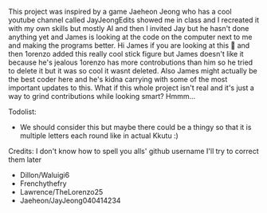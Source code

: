 This project was inspired by a game Jaeheon Jeong who has a cool youtube channel called JayJeongEdits showed me in class and I recreated it with my own skills but mostly AI and then I invited Jay but he hasn't done anything yet and James is looking at the code on the computer next to me and making the programs better. Hi James if you are looking at this 👋 and then 1orenzo added this really cool stick figure but James doesn't like it because he's jealous 1orenzo has more controbutions than him so he tried to delete it but it was so cool it wasnt deleted. Also James might actually be the best coder here and he's kidna carrying with some of the most important updates to this.
What if this whole project isn't real and it's just a way to grind contributions while looking smart? Hmmm...


Todolist:
- We should consider this but maybe there could be a thingy so that it is multiple letters each round like in actual Kkutu :)




Credits: I don't know how to spell you alls' github username I'll try to correct them later
- Dillon/Waluigi6
- Frenchythefry
- Lawrence/TheLorenzo25
- Jaeheon/JayJeong040414234
